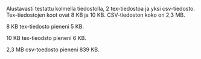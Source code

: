 Alustavasti testattu kolmella tiedostolla, 2 tex-tiedostoa
ja yksi csv-tiedosto. Tex-tiedostojen koot ovat 8 KB ja
10 KB. CSV-tiedoston koko on 2,3 MB.

8 KB tex-tiedosto pieneni 5 KB.

10 KB tex-tieodsto pieneni 6 KB.

2,3 MB csv-toedosto pieneni 839 KB.

